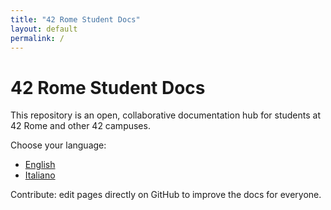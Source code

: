 ```yaml
---
title: "42 Rome Student Docs"
layout: default
permalink: /
---
```


# 42 Rome Student Docs

This repository is an open, collaborative documentation hub for students at 42 Rome and other 42 campuses.

Choose your language:

- [English](/en/)
- [Italiano](/it/)

Contribute: edit pages directly on GitHub to improve the docs for everyone.
